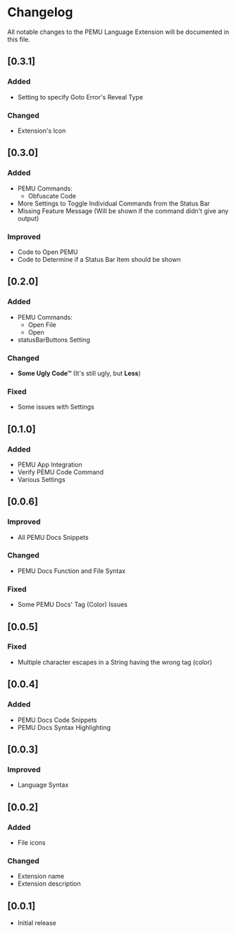 
# Changelog

All notable changes to the PEMU Language Extension will be documented in this file.

## [0.3.1]

### Added

 - Setting to specify Goto Error's Reveal Type

### Changed

 - Extension's Icon

## [0.3.0]

### Added

 - PEMU Commands:
    - Obfuscate Code
 - More Settings to Toggle Individual Commands from the Status Bar
 - Missing Feature Message (Will be shown if the command didn't give any output)

### Improved

 - Code to Open PEMU
 - Code to Determine if a Status Bar Item should be shown

## [0.2.0]

### Added

 - PEMU Commands:
    - Open File
    - Open
 - statusBarButtons Setting

### Changed

 - **Some Ugly Code™** (It's still ugly, but **Less**)

### Fixed

 - Some issues with Settings

## [0.1.0]

### Added

 - PEMU App Integration
 - Verify PEMU Code Command
 - Various Settings

## [0.0.6]

### Improved

 - All PEMU Docs Snippets

### Changed

 - PEMU Docs Function and File Syntax

### Fixed

 - Some PEMU Docs' Tag (Color) Issues

## [0.0.5]

### Fixed

 - Multiple character escapes in a String having the wrong tag (color)

## [0.0.4]

### Added

 - PEMU Docs Code Snippets
 - PEMU Docs Syntax Highlighting

## [0.0.3]

### Improved

 - Language Syntax

## [0.0.2]

### Added

 - File icons

### Changed

 - Extension name
 - Extension description

## [0.0.1]

 - Initial release
